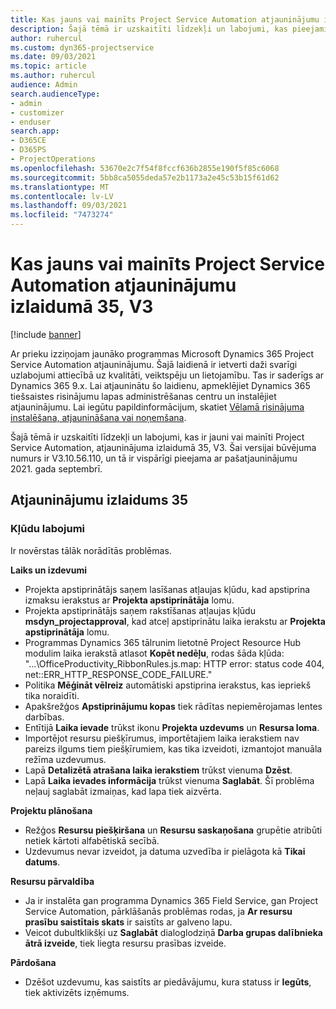 ```yaml
---
title: Kas jauns vai mainīts Project Service Automation atjauninājumu izlaidumā 35, V3
description: Šajā tēmā ir uzskaitīti līdzekļi un labojumi, kas pieejami Microsoft Dynamics 365 Project Service Automation 35. atjauninājumu laidienā, V3.
author: ruhercul
ms.custom: dyn365-projectservice
ms.date: 09/03/2021
ms.topic: article
ms.author: ruhercul
audience: Admin
search.audienceType:
- admin
- customizer
- enduser
search.app:
- D365CE
- D365PS
- ProjectOperations
ms.openlocfilehash: 53670e2c7f54f8fccf636b2855e190f5f85c6068
ms.sourcegitcommit: 5bb8ca5055deda57e2b1173a2e45c53b15f61d62
ms.translationtype: MT
ms.contentlocale: lv-LV
ms.lasthandoff: 09/03/2021
ms.locfileid: "7473274"
---
```

# <a name="whats-new-or-changed-in-project-service-automation-update-release-35-v3"></a>Kas jauns vai mainīts Project Service Automation atjauninājumu izlaidumā 35, V3

[!include [banner](../includes/psa-now-project-operations.md)]

Ar prieku izziņojam jaunāko programmas Microsoft Dynamics 365 Project Service Automation atjauninājumu. Šajā laidienā ir ietverti daži svarīgi uzlabojumi attiecībā uz kvalitāti, veiktspēju un lietojamību. Tas ir saderīgs ar Dynamics 365 9.x. Lai atjauninātu šo laidienu, apmeklējiet Dynamics 365 tiešsaistes risinājumu lapas administrēšanas centru un instalējiet atjauninājumu. Lai iegūtu papildinformācijum, skatiet [Vēlamā risinājuma instalēšana, atjaunināšana vai noņemšana](/power-platform/admin/install-remove-preferred-solution).

Šajā tēmā ir uzskaitīti līdzekļi un labojumi, kas ir jauni vai mainīti Project Service Automation, atjauninājuma izlaidumā 35, V3. Šai versijai būvējuma numurs ir V3.10.56.110, un tā ir vispārīgi pieejama ar pašatjauninājumu 2021. gada septembrī.

## <a name="update-release-35"></a>Atjauninājumu izlaidums 35

### <a name="bug-fixes"></a>Kļūdu labojumi

Ir novērstas tālāk norādītās problēmas.

**Laiks un izdevumi**

- Projekta apstiprinātājs saņem lasīšanas atļaujas kļūdu, kad apstiprina izmaksu ierakstus ar **Projekta apstiprinātāja** lomu.
- Projekta apstiprinātājs saņem rakstīšanas atļaujas kļūdu **msdyn_projectapproval**, kad atceļ apstiprinātu laika ierakstu ar **Projekta apstiprinātāja** lomu.
- Programmas Dynamics 365 tālrunim lietotnē Project Resource Hub modulim laika ierakstā atlasot **Kopēt nedēļu**, rodas šāda kļūda: "...\OfficeProductivity_RibbonRules.js.map: HTTP error: status code 404, net::ERR_HTTP_RESPONSE_CODE_FAILURE."
- Politika **Mēģināt vēlreiz** automātiski apstiprina ierakstus, kas iepriekš tika noraidīti.
- Apakšrežģos **Apstiprinājumu kopas** tiek rādītas nepiemērojamas lentes darbības.
- Entītijā **Laika ievade** trūkst ikonu **Projekta uzdevums** un **Resursa loma**.
- Importējot resursu piešķīrumus, importētajiem laika ierakstiem nav pareizs ilgums tiem piešķīrumiem, kas tika izveidoti, izmantojot manuāla režīma uzdevumus.
- Lapā **Detalizētā atrašana laika ierakstiem** trūkst vienuma **Dzēst**.
- Lapā **Laika ievades informācija** trūkst vienuma **Saglabāt**. Šī problēma neļauj saglabāt izmaiņas, kad lapa tiek aizvērta.

**Projektu plānošana**

- Režģos **Resursu piešķiršana** un **Resursu saskaņošana** grupētie atribūti netiek kārtoti alfabētiskā secībā.
- Uzdevumus nevar izveidot, ja datuma uzvedība ir pielāgota kā **Tikai datums**.

**Resursu pārvaldība**

- Ja ir instalēta gan programma Dynamics 365 Field Service, gan Project Service Automation, pārklāšanās problēmas rodas, ja **Ar resursu prasību saistītais skats** ir saistīts ar galveno lapu.
- Veicot dubultklikšķi uz **Saglabāt** dialoglodziņā **Darba grupas dalībnieka ātrā izveide**, tiek liegta resursu prasības izveide.

**Pārdošana**

- Dzēšot uzdevumu, kas saistīts ar piedāvājumu, kura statuss ir **Iegūts**, tiek aktivizēts izņēmums.
